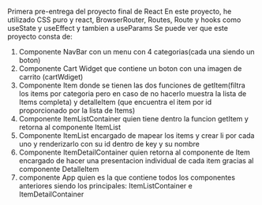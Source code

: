Primera pre-entrega del proyecto final de React
En este proyecto, he utilizado CSS puro y react, BrowserRouter, Routes, Route y hooks como useState y useEffect y tambien a useParams
Se puede ver que este proyecto consta de:
1) Componente NavBar con un menu con 4 categorias(cada una siendo un boton)
2) Componente Cart Widget que contiene un boton con una imagen de carrito (cartWdiget)
3) Componente Item donde se tienen las dos funciones de getItem(filtra los items por categoria pero en caso de no hacerlo muestra la lista de Items completa) y detalleItem (que encuentra el item por id proporcionado por la lista de Items)
4) Componente ItemListContainer quien tiene dentro la funcion getItem y retorna al componente ItemList
5) Componente ItemList encargado de mapear los items y crear li por cada uno y renderizarlo con su id dentro de key y su nombre
6) Componente ItemDetailContainer quien retorna al componente de Item encargado de hacer una presentacion individual de cada item gracias al componente DetalleItem
7) componente App quien es la que contiene todos los componentes anteriores siendo los principales: ItemListContainer e ItemDetailContainer
